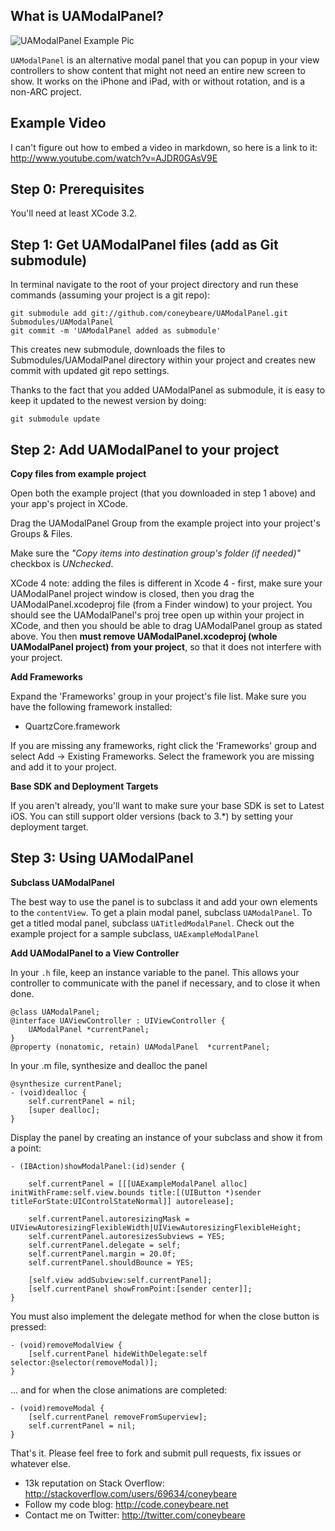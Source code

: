 What is UAModalPanel?
---------------------

![UAModalPanel Example Pic](http://files.urbanapps.com/images/UAModalPanel.jpg "UAModalPanel Example Pic")

`UAModalPanel` is an alternative modal panel that you can popup in your view controllers to show content that might not need an entire new screen to show. It works on the iPhone and iPad, with or without rotation, and is a non-ARC project.

Example Video
---------------------
I can't figure out how to embed a video in markdown, so here is a link to it: http://www.youtube.com/watch?v=AJDR0GAsV9E


Step 0: Prerequisites
---------------------
You'll need at least XCode 3.2.

Step 1: Get UAModalPanel files (add as Git submodule)
----------------
In terminal navigate to the root of your project directory and run these commands (assuming your project is a git repo):

    git submodule add git://github.com/coneybeare/UAModalPanel.git Submodules/UAModalPanel
    git commit -m 'UAModalPanel added as submodule'

This creates new submodule, downloads the files to Submodules/UAModalPanel directory within your project and creates new commit with updated git repo settings.

Thanks to the fact that you added UAModalPanel as submodule, it is easy to keep it updated to the newest version by doing:

    git submodule update


Step 2: Add UAModalPanel to your project
------------------------------------

**Copy files from example project**

Open both the example project (that you downloaded in step 1 above) and your app's project in XCode.

Drag the UAModalPanel Group from the example project into your project's Groups & Files.

Make sure the _"Copy items into destination group's folder (if needed)"_ checkbox is _UNchecked_.

XCode 4 note: adding the files is different in Xcode 4 - first, make sure your UAModalPanel project window is closed, then you drag the UAModalPanel.xcodeproj file (from a Finder window) to your project. You should see the UAModalPanel's proj tree open up within your project in XCode, and then you should be able to drag UAModalPanel group as stated above. You then **must remove UAModalPanel.xcodeproj (whole UAModalPanel project) from your project**, so that it does not interfere with your project.

**Add Frameworks**

Expand the 'Frameworks' group in your project's file list. Make sure you have the following framework installed:

* QuartzCore.framework

If you are missing any frameworks, right click the 'Frameworks' group and select Add -> Existing Frameworks. Select the framework you are missing and add it to your project.

**Base SDK and Deployment Targets**

If you aren't already, you'll want to make sure your base SDK is set to Latest iOS. You can still support older versions (back to 3.*) by setting your deployment target.

Step 3: Using UAModalPanel
------------------------

**Subclass UAModalPanel**

The best way to use the panel is to subclass it and add your own elements to the `contentView`. To get a plain modal panel, subclass `UAModalPanel`. To get a titled modal panel, subclass `UATitledModalPanel`. Check out the example project for a sample subclass, `UAExampleModalPanel`

**Add UAModalPanel to a View Controller**

In your `.h` file, keep an instance variable to the panel. This allows your controller to communicate with the panel if necessary, and to close it when done.

    @class UAModalPanel;
    @interface UAViewController : UIViewController {
        UAModalPanel *currentPanel;
    }
    @property (nonatomic, retain) UAModalPanel  *currentPanel;
    
In your .m file, synthesize and dealloc the panel

    @synthesize currentPanel;
    - (void)dealloc {
        self.currentPanel = nil;
        [super dealloc];
    }
    
Display the panel by creating an instance of your subclass and show it from a point:

    - (IBAction)showModalPanel:(id)sender {
  
        self.currentPanel = [[[UAExampleModalPanel alloc] initWithFrame:self.view.bounds title:[(UIButton *)sender titleForState:UIControlStateNormal]] autorelease];
  
        self.currentPanel.autoresizingMask = UIViewAutoresizingFlexibleWidth|UIViewAutoresizingFlexibleHeight;
        self.currentPanel.autoresizesSubviews = YES;
        self.currentPanel.delegate = self;
        self.currentPanel.margin = 20.0f;
        self.currentPanel.shouldBounce = YES;

        [self.view addSubview:self.currentPanel];
        [self.currentPanel showFromPoint:[sender center]];
    }

You must also implement the delegate method for when the close button is pressed:

    - (void)removeModalView {
        [self.currentPanel hideWithDelegate:self selector:@selector(removeModal)];
    }

... and for when the close animations are completed:

    - (void)removeModal {
        [self.currentPanel removeFromSuperview];
        self.currentPanel = nil;
    }

  
That's it. Please feel free to fork and submit pull requests, fix issues or whatever else.


* 13k reputation on Stack Overflow: http://stackoverflow.com/users/69634/coneybeare
* Follow my code blog: http://code.coneybeare.net
* Contact me on Twitter: http://twitter.com/coneybeare
